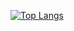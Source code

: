 [![Top Langs](https://github-readme-stats.vercel.app/api/top-langs/?username=lifefloating&theme=dark)](https://github.com/anuraghazra/github-readme-stats)
